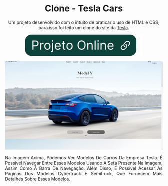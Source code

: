 <div align="center">

# Clone - Tesla Cars
Um projeto desenvolvido com o intuito de praticar o uso de HTML e CSS, para isso foi feito um clone do site da [Tesla](https://www.tesla.com/).

[![Projeto Online](img/btnOnline.svg)](https://ericrq.github.io/ProjetoTeslaCars/)

[![projeto tesla cars](img/teslaCars.png)](https://ericrq.github.io/ProjetoTeslaCars/)

<div align="justify">Na Imagem Acima, Podemos Ver Modelos De Carros Da Empresa Tesla. É Possível Navegar Entre Esses Modelos Usando A Seta Presente Na Imagem, Assim Como A Barra De Navegação. Além Disso, É Possível Acessar As Páginas Dos Modelos Cybertruck E Semitruck, Que Fornecem Mais Detalhes Sobre Esses Modelos.
</div>

</div>
